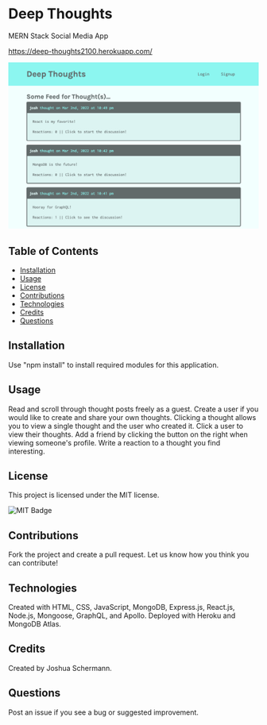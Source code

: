 # Deep Thoughts
MERN Stack Social Media App

https://deep-thoughts2100.herokuapp.com/

![Deep Thoughts Screenshot](./client/public/screenshot.png)

## Table of Contents

- [Installation](#installation)
- [Usage](#usage)
- [License](#license)
- [Contributions](#contributions)
- [Technologies](#technologies)
- [Credits](#credits)
- [Questions](#questions)

## Installation

Use "npm install" to install required modules for this application. 

## Usage

Read and scroll through thought posts freely as a guest. Create a user if you would like to create and share your own thoughts. Clicking a thought allows you to view a single thought and the user who created it. Click a user to view their thoughts. Add a friend by clicking the button on the right when viewing someone's profile. Write a reaction to a thought you find interesting.  

## License

This project is licensed under the MIT license.

![MIT Badge](https://img.shields.io/npm/l/f)

## Contributions

Fork the project and create a pull request. Let us know how you think you can contribute!

## Technologies

Created with HTML, CSS, JavaScript, MongoDB, Express.js, React.js, Node.js, Mongoose, GraphQL, and Apollo. Deployed with Heroku and MongoDB Atlas. 

## Credits

Created by Joshua Schermann.

## Questions

Post an issue if you see a bug or suggested improvement.